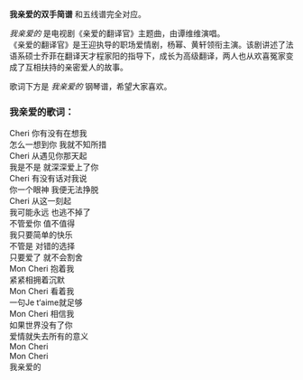 

**我亲爱的双手简谱** 和五线谱完全对应。

_我亲爱的_ 是电视剧《亲爱的翻译官》主题曲，由谭维维演唱。  
《亲爱的翻译官》是王迎执导的职场爱情剧，杨幂、黄轩领衔主演。该剧讲述了法语系硕士乔菲在翻译天才程家阳的指导下，成长为高级翻译，两人也从欢喜冤家变成了互相扶持的亲密爱人的故事。

歌词下方是 _我亲爱的_ 钢琴谱，希望大家喜欢。

### 我亲爱的歌词：

Cheri 你有没有在想我  
怎么一想到你 我就不知所措  
Cheri 从遇见你那天起  
我是不是 就深深爱上了你  
Cheri 有没有话对我说  
你一个眼神 我便无法挣脱  
Cheri 从这一刻起  
我可能永远 也逃不掉了  
不管爱你 值不值得  
我只要简单的快乐  
不管是 对错的选择  
只要爱了 就不会割舍  
Mon Cheri 抱着我  
紧紧相拥着沉默  
Mon Cheri 看着我  
一句Je t‘aime就足够  
Mon Cheri 相信我  
如果世界没有了你  
爱情就失去所有的意义  
Mon Cheri  
Mon Cheri  
我亲爱的

